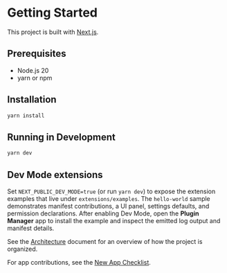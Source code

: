 # Getting Started

This project is built with [Next.js](https://nextjs.org/).

## Prerequisites

- Node.js 20
- yarn or npm

## Installation

```bash
yarn install
```

## Running in Development

```bash
yarn dev
```

## Dev Mode extensions

Set `NEXT_PUBLIC_DEV_MODE=true` (or run `yarn dev`) to expose the extension
examples that live under `extensions/examples`. The `hello-world` sample
demonstrates manifest contributions, a UI panel, settings defaults, and
permission declarations. After enabling Dev Mode, open the **Plugin Manager**
app to install the example and inspect the emitted log output and manifest
details.

See the [Architecture](./architecture.md) document for an overview of how the project is organized.

For app contributions, see the [New App Checklist](./new-app-checklist.md).
